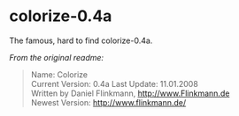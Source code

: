 # colorize-0.4a

The famous, hard to find colorize-0.4a.

_From the original readme:_

> Name: Colorize  
> Current Version: 0.4a 
> Last Update: 11.01.2008  
> Written by Daniel Flinkmann, http://www.Flinkmann.de  
> Newest Version: http://www.flinkmann.de/ 

